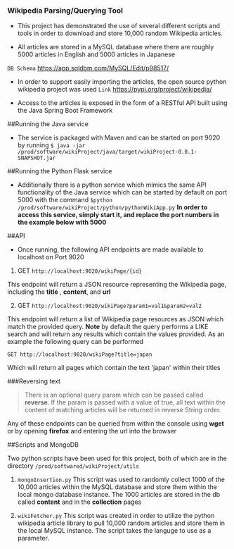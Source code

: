 ### Wikipedia Parsing/Querying Tool

- This project has demonstrated the use of several different scripts and tools in order to download and store 10,000 random Wikipedia articles.

- All articles are stored in a MySQL database where there are roughly 5000 articles in English and 5000 articles in Japanese

`DB Schema` <https://app.sqldbm.com/MySQL/Edit/p98517/>

- In order to support easily importing the articles, the open source python wikipedia project was used `Link` <https://pypi.org/project/wikipedia/>

- Access to the articles is exposed in the form of a RESTful API built using the Java Spring Boot Framework

##Running the Java service
- The service is packaged with Maven and can be started on port 9020 by running 
`$ java -jar /prod/software/wikiProject/java/target/wikiProject-0.0.1-SNAPSHOT.jar`

##Running the Python Flask service
- Additionally there is a python service which mimics the same API functionality of the Java service which can be started by default on port 5000 with the command
`$python /prod/software/wikiProject/python/pythonWikiApp.py`
**In order to access this service, simply start it, and replace the port numbers in the example below with 5000**



##API
- Once running, the following API endpoints are made available to localhost on Port 9020

1. GET `http://localhost:9020/wikiPage/{id}`

This endpoint will return a JSON resource representing the Wikipedia page, including the **title** , **content**, and **url**

2. GET `http://localhost:9020/wikiPage?param1=val1&param2=val2`

This endpoint will return a list of Wikipedia page resources as JSON which match the provided query.  **Note** by default the query performs a LIKE search and will return any results which contain the values provided.  As an example the following query can be performed

	GET http://localhost:9020/wikiPage?title=japan

Which will return all pages which contain the text 'japan' within their titles

###Reversing text
>There is an optional query param which can be passed called **reverse**.  If the param is passed with a value of true, all text within the content of matching articles will be returned in reverse String order.  

Any of these endpoints can be queried from within the console using **wget** or by opening **firefox** and entering the url into the browser

##Scripts and MongoDB

Two python scripts have been used for this project, both of which are in the directory  `/prod/softwared/wikiProject/utils`

1. `mongoInsertion.py`
	This script was used to randomly collect 1000 of the 10,000 articles within the MySQL database and store them within the local mongo database instance.  The 1000 articles are stored in the db called **content** and in the **collection** pages
	
2. `wikiFetcher.py`
	This script was created in order to utilize the python wikipedia article library to pull 10,000 random articles and store them in the local MySQL instance.  The script takes the languge to use as a parameter.









